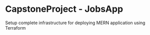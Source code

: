 # CapstoneProject - JobsApp
Setup complete infrastructure for deploying MERN application using Terraform
